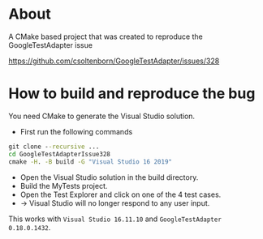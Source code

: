 # About

A CMake based project that was created to reproduce the GoogleTestAdapter issue 

https://github.com/csoltenborn/GoogleTestAdapter/issues/328


# How to build and reproduce the bug

You need CMake to generate the Visual Studio solution.

* First run the following commands

```bat
git clone --recursive ...
cd GoogleTestAdapterIssue328
cmake -H. -B build -G "Visual Studio 16 2019"
```

* Open the Visual Studio solution in the build directory.
* Build the MyTests project.
* Open the Test Explorer and click on one of the 4 test cases.
* -> Visual Studio will no longer respond to any user input.

This works with ```Visual Studio 16.11.10``` and ```GoogleTestAdapter 0.18.0.1432```.


